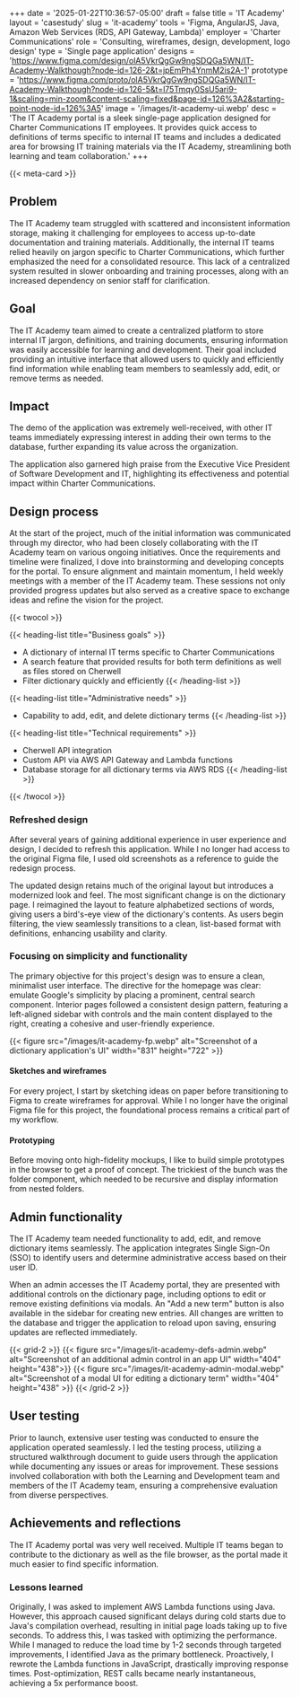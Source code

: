 +++
date = '2025-01-22T10:36:57-05:00'
draft = false
title = 'IT Academy'
layout = 'casestudy'
slug = 'it-academy'
tools = 'Figma, AngularJS, Java, Amazon Web Services (RDS, API Gateway, Lambda)'
employer = 'Charter Communications'
role = 'Consulting, wireframes, design, development, logo design'
type = 'Single page application'
designs = 'https://www.figma.com/design/olA5VkrQgGw9ngSDQGa5WN/IT-Academy-Walkthough?node-id=126-2&t=jpEmPh4YnmM2is2A-1'
prototype = 'https://www.figma.com/proto/olA5VkrQgGw9ngSDQGa5WN/IT-Academy-Walkthough?node-id=126-5&t=l75Tmqy0SsU5ari9-1&scaling=min-zoom&content-scaling=fixed&page-id=126%3A2&starting-point-node-id=126%3A5'
image = '/images/it-academy-ui.webp'
desc = 'The IT Academy portal is a sleek single-page application designed for Charter Communications IT employees. It provides quick access to definitions of terms specific to internal IT teams and includes a dedicated area for browsing IT training materials via the IT Academy, streamlining both learning and team collaboration.'
+++

{{< meta-card >}}

## Problem

The IT Academy team struggled with scattered and inconsistent information storage, making it challenging for employees to access up-to-date documentation and training materials. Additionally, the internal IT teams relied heavily on jargon specific to Charter Communications, which further emphasized the need for a consolidated resource. This lack of a centralized system resulted in slower onboarding and training processes, along with an increased dependency on senior staff for clarification.

## Goal

The IT Academy team aimed to create a centralized platform to store internal IT jargon, definitions, and training documents, ensuring information was easily accessible for learning and development. Their goal included providing an intuitive interface that allowed users to quickly and efficiently find information while enabling team members to seamlessly add, edit, or remove terms as needed.

## Impact

The demo of the application was extremely well-received, with other IT teams immediately expressing interest in adding their own terms to the database, further expanding its value across the organization.

The application also garnered high praise from the Executive Vice President of Software Development and IT, highlighting its effectiveness and potential impact within Charter Communications.

## Design process

At the start of the project, much of the initial information was communicated through my director, who had been closely collaborating with the IT Academy team on various ongoing initiatives. Once the requirements and timeline were finalized, I dove into brainstorming and developing concepts for the portal. To ensure alignment and maintain momentum, I held weekly meetings with a member of the IT Academy team. These sessions not only provided progress updates but also served as a creative space to exchange ideas and refine the vision for the project.

{{< twocol >}}

{{< heading-list title="Business goals" >}}

- A dictionary of internal IT terms specific to Charter Communications
- A search feature that provided results for both term definitions as well as files stored on Cherwell
- Filter dictionary quickly and efficiently
  {{< /heading-list >}}

{{< heading-list title="Administrative needs" >}}

- Capability to add, edit, and delete dictionary terms
  {{< /heading-list >}}

{{< heading-list title="Technical requirements" >}}

- Cherwell API integration
- Custom API via AWS API Gateway and Lambda functions
- Database storage for all dictionary terms via AWS RDS
  {{< /heading-list >}}

{{< /twocol >}}

### Refreshed design

After several years of gaining additional experience in user experience and design, I decided to refresh this application. While I no longer had access to the original Figma file, I used old screenshots as a reference to guide the redesign process.

The updated design retains much of the original layout but introduces a modernized look and feel. The most significant change is on the dictionary page. I reimagined the layout to feature alphabetized sections of words, giving users a bird's-eye view of the dictionary's contents. As users begin filtering, the view seamlessly transitions to a clean, list-based format with definitions, enhancing usability and clarity.

### Focusing on simplicity and functionality

The primary objective for this project's design was to ensure a clean, minimalist user interface. The directive for the homepage was clear: emulate Google's simplicity by placing a prominent, central search component. Interior pages followed a consistent design pattern, featuring a left-aligned sidebar with controls and the main content displayed to the right, creating a cohesive and user-friendly experience.

{{< figure src="/images/it-academy-fp.webp" alt="Screenshot of a dictionary application's UI" width="831" height="722" >}}

#### Sketches and wireframes

For every project, I start by sketching ideas on paper before transitioning to Figma to create wireframes for approval. While I no longer have the original Figma file for this project, the foundational process remains a critical part of my workflow.

#### Prototyping

Before moving onto high-fidelity mockups, I like to build simple prototypes in the browser to get a proof of concept. The trickiest of the bunch was the folder component, which needed to be recursive and display information from nested folders.

## Admin functionality

The IT Academy team needed functionality to add, edit, and remove dictionary items seamlessly. The application integrates Single Sign-On (SSO) to identify users and determine administrative access based on their user ID.

When an admin accesses the IT Academy portal, they are presented with additional controls on the dictionary page, including options to edit or remove existing definitions via modals. An "Add a new term" button is also available in the sidebar for creating new entries. All changes are written to the database and trigger the application to reload upon saving, ensuring updates are reflected immediately.

{{< grid-2 >}}
{{< figure src="/images/it-academy-defs-admin.webp" alt="Screenshot of an additional admin control in an app UI" width="404" height="438">}}
{{< figure src="/images/it-academy-admin-modal.webp" alt="Screenshot of a modal UI for editing a dictionary term" width="404" height="438" >}}
{{< /grid-2 >}}

## User testing

Prior to launch, extensive user testing was conducted to ensure the application operated seamlessly. I led the testing process, utilizing a structured walkthrough document to guide users through the application while documenting any issues or areas for improvement. These sessions involved collaboration with both the Learning and Development team and members of the IT Academy team, ensuring a comprehensive evaluation from diverse perspectives.

## Achievements and reflections

The IT Academy portal was very well received. Multiple IT teams began to contribute to the dictionary as well as the file browser, as the portal made it much easier to find specific information.

### Lessons learned

Originally, I was asked to implement AWS Lambda functions using Java. However, this approach caused significant delays during cold starts due to Java's compilation overhead, resulting in initial page loads taking up to five seconds. To address this, I was tasked with optimizing the performance. While I managed to reduce the load time by 1-2 seconds through targeted improvements, I identified Java as the primary bottleneck. Proactively, I rewrote the Lambda functions in JavaScript, drastically improving response times. Post-optimization, REST calls became nearly instantaneous, achieving a 5x performance boost.
